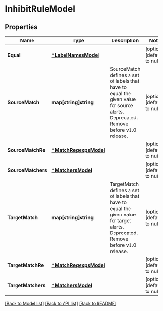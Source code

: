 # InhibitRuleModel

## Properties
Name | Type | Description | Notes
------------ | ------------- | ------------- | -------------
**Equal** | [***LabelNamesModel**](LabelNames.md) |  | [optional] [default to null]
**SourceMatch** | **map[string]string** | SourceMatch defines a set of labels that have to equal the given value for source alerts. Deprecated. Remove before v1.0 release. | [optional] [default to null]
**SourceMatchRe** | [***MatchRegexpsModel**](MatchRegexps.md) |  | [optional] [default to null]
**SourceMatchers** | [***MatchersModel**](Matchers.md) |  | [optional] [default to null]
**TargetMatch** | **map[string]string** | TargetMatch defines a set of labels that have to equal the given value for target alerts. Deprecated. Remove before v1.0 release. | [optional] [default to null]
**TargetMatchRe** | [***MatchRegexpsModel**](MatchRegexps.md) |  | [optional] [default to null]
**TargetMatchers** | [***MatchersModel**](Matchers.md) |  | [optional] [default to null]

[[Back to Model list]](../README.md#documentation-for-models) [[Back to API list]](../README.md#documentation-for-api-endpoints) [[Back to README]](../README.md)


